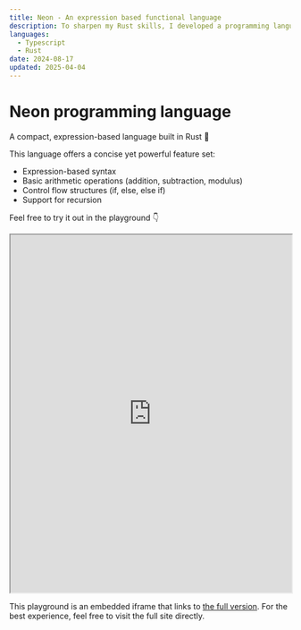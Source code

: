 ```yaml
---
title: Neon - An expression based functional language
description: To sharpen my Rust skills, I developed a programming language from scratch using Rust
languages:
  - Typescript
  - Rust
date: 2024-08-17
updated: 2025-04-04
---
```


# Neon programming language

A compact, expression-based language built in Rust 🦀

This language offers a concise yet powerful feature set:

- Expression-based syntax
- Basic arithmetic operations (addition, subtraction, modulus)
- Control flow structures (if, else, else if)
- Support for recursion

Feel free to try it out in the playground 👇

<iframe style="width: 100%; height: 40rem;" src="https://redsuperbat.github.io/neon">
</iframe>

This playground is an embedded iframe that links to [the full version](https://redsuperbat.github.io/neon). For the best experience, feel free to visit the full site directly.
